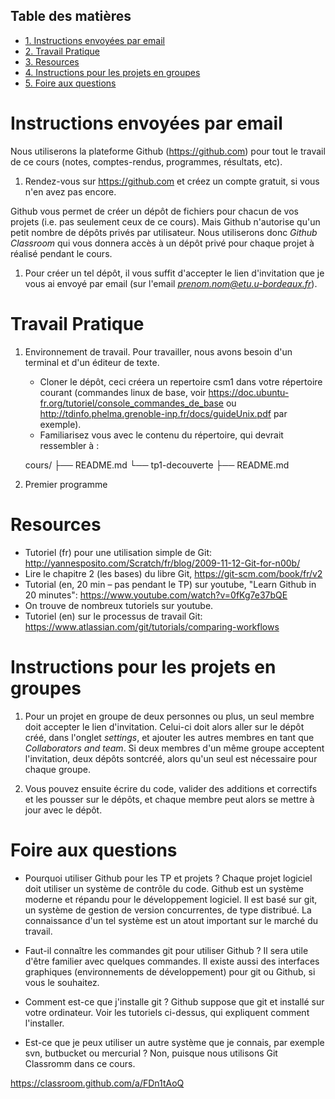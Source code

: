 <div id="table-of-contents">
<h2>Table des matières</h2>
<div id="text-table-of-contents">
<ul>
<li><a href="#orgheadline1">1. Instructions envoyées par email</a></li>
<li><a href="#orgheadline2">2. Travail Pratique</a></li>
<li><a href="#orgheadline3">3. Resources</a></li>
<li><a href="#orgheadline4">4. Instructions pour les projets en groupes</a></li>
<li><a href="#orgheadline5">5. Foire aux questions</a></li>
</ul>
</div>
</div>


# Instructions envoyées par email<a id="orgheadline1"></a>

Nous utiliserons la plateforme Github (<https://github.com>) pour tout le travail
de ce cours (notes, comptes-rendus, programmes, résultats, etc).

1.  Rendez-vous sur <https://github.com> et créez un compte gratuit, si vous n'en
    avez pas encore.

Github vous permet de créer un dépôt de fichiers pour chacun de vos projets
(i.e. pas seulement ceux de ce cours). Mais Github n'autorise qu'un petit nombre
de dépôts privés par utilisateur. Nous utiliserons donc *Github Classroom* qui
vous donnera accès à un dépôt privé pour chaque projet à réalisé pendant le
cours.

1.  Pour créer un tel dépôt, il vous suffit d'accepter le lien d'invitation que
    je vous ai envoyé par email (sur l'email *prenom.nom@etu.u-bordeaux.fr*).

# Travail Pratique<a id="orgheadline2"></a>

1.  Environnement de travail. Pour travailler, nous avons besoin d'un terminal et
    d'un éditeur de texte. 
    -   Cloner le dépôt, ceci créera un repertoire csm1 dans votre répertoire
        courant (commandes linux de base, voir
        <https://doc.ubuntu-fr.org/tutoriel/console_commandes_de_base> ou
        <http://tdinfo.phelma.grenoble-inp.fr/docs/guideUnix.pdf> par exemple).
    -   Familiarisez vous avec le contenu du répertoire, qui devrait ressembler à :

    cours/
    ├── README.md
    └── tp1-decouverte
        ├── README.md

1.  Premier programme

# Resources<a id="orgheadline3"></a>

-   Tutoriel (fr) pour une utilisation simple de Git:
    <http://yannesposito.com/Scratch/fr/blog/2009-11-12-Git-for-n00b/>
-   Lire le chapitre 2 (les bases) du libre Git, <https://git-scm.com/book/fr/v2>
-   Tutorial (en, 20 min &#x2013; pas pendant le TP) sur youtube, "Learn Github in 20
    minutes": <https://www.youtube.com/watch?v=0fKg7e37bQE>
-   On trouve de nombreux tutoriels sur youtube.
-   Tutoriel (en) sur le processus de travail Git:
    <https://www.atlassian.com/git/tutorials/comparing-workflows>

# Instructions pour les projets en groupes<a id="orgheadline4"></a>

1.  Pour un projet en groupe de deux personnes ou plus, un seul membre doit
    accepter le lien d'invitation. Celui-ci doit alors aller sur le dépôt créé,
    dans l'onglet *settings*, et ajouter les autres membres en tant que
    *Collaborators and team*. Si deux membres d'un même groupe acceptent
    l'invitation, deux dépôts sontcréé, alors qu'un seul est nécessaire pour
    chaque groupe.

2.  Vous pouvez ensuite écrire du code, valider des additions et correctifs et
    les pousser sur le dépôts, et chaque membre peut alors se mettre à jour avec
    le dépôt.

# Foire aux questions<a id="orgheadline5"></a>

-   Pourquoi utiliser Github pour les TP et projets ? Chaque projet logiciel doit
    utiliser un système de contrôle du code. Github est un système moderne et
    répandu pour le développement logiciel. Il est basé sur git, un système de
    gestion de version concurrentes, de type distribué. La connaissance d'un tel
    système est un atout important sur le marché du travail.

-   Faut-il connaître les commandes git pour utiliser Github ? Il sera utile
    d'être familier avec quelques commandes. Il existe aussi des interfaces
    graphiques (environnements de développement) pour git ou Github, si vous le
    souhaitez.

-   Comment est-ce que j'installe git ?  Github suppose que git et installé sur
    votre ordinateur. Voir les tutoriels ci-dessus, qui expliquent comment
    l'installer.

-   Est-ce que je peux utiliser un autre système que je connais, par exemple svn,
    butbucket ou mercurial ? Non, puisque nous utilisons Git Classromm dans ce
    cours.

<https://classroom.github.com/a/FDn1tAoQ>

